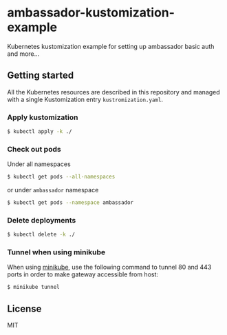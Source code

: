 # ambassador-kustomization-example

Kubernetes kustomization example for setting up ambassador basic auth and more...

## Getting started

All the Kubernetes resources are described in this repository and managed with a single Kustomization entry `kustromization.yaml`.

### Apply kustomization

```bash
$ kubectl apply -k ./
```

### Check out pods

Under all namespaces

```bash
$ kubectl get pods --all-namespaces
```

or under `ambassador` namespace

```bash
$ kubectl get pods --namespace ambassador
```

### Delete deployments

```bash
$ kubectl delete -k ./
```

### Tunnel when using minikube

When using [minikube](https://minikube.sigs.k8s.io/docs/start/), use the following command to tunnel 80 and 443 ports in order to make gateway accessible from host:

```bash
$ minikube tunnel
```

## License

MIT
